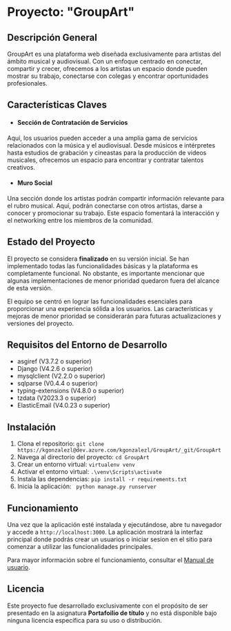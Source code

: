 # Proyecto: "GroupArt"

## Descripción General
GroupArt es una plataforma web diseñada exclusivamente para artistas del ámbito musical y audiovisual. Con un enfoque centrado en conectar, compartir y crecer, ofrecemos a los artistas un espacio donde pueden mostrar su trabajo, conectarse con colegas y encontrar oportunidades profesionales.

   ## Características Claves

-    #### Sección de Contratación de Servicios
Aquí, los usuarios pueden acceder a una amplia gama de servicios relacionados con la música y el audiovisual. Desde músicos e intérpretes hasta estudios de grabación y cineastas para la producción de videos musicales, ofrecemos un espacio para encontrar y contratar talentos creativos.

- #### Muro Social
Una sección donde los artistas podrán compartir información relevante para el rubro musical. Aquí, podrán conectarse con otros artistas, darse a conocer y promocionar su trabajo. Este espacio fomentará la interacción y el networking entre los miembros de la comunidad.


## Estado del Proyecto
El proyecto se considera **finalizado** en su versión inicial. Se han implementado todas las funcionalidades básicas y la plataforma es completamente funcional. No obstante, es importante mencionar que algunas implementaciones de menor prioridad quedaron fuera del alcance de esta versión.

El equipo se centró en lograr las funcionalidades esenciales para proporcionar una experiencia sólida a los usuarios. Las características y mejoras de menor prioridad se considerarán para futuras actualizaciones y versiones del proyecto.

## Requisitos del Entorno de Desarrollo
- asgiref (V3.7.2 o superior)
- Django (V4.2.6 o superior)
- mysqlclient (V2.2.0 o superior)
- sqlparse (V0.4.4 o superior)
-  typing-extensions (V4.8.0 o superior)
-   tzdata (V2023.3 o superior)
-   ElasticEmail (V4.0.23 o superior)

## Instalación
1. Clona el repositorio: `git clone https://kgonzalezl@dev.azure.com/kgonzalezl/GroupArt/_git/GroupArt`
2. Navega al directorio del proyecto: `cd GroupArt`
3. Crear un entorno virtual: `virtualenv venv`
4. Activar el entorno virtual: `.\venv\Scripts\activate`
4. Instala las dependencias: `pip install -r requirements.txt`
5. Inicia la aplicación: ` python manage.py runserver`

## Funcionamiento
Una vez que la aplicación esté instalada y ejecutándose, abre tu navegador y accede a `http://localhost:3000`. La aplicación mostrará la interfaz principal donde podrás crear un usuarios o iniciar sesion en el sitio para comenzar a utilizar las funcionalidades principales.

Para mayor información sobre el funcionamiento, consultar el [Manual de usuario](https://docs.google.com/document/u/1/d/1gfP-g_ZsiCIq3Sp7NIIlx8QARO61VcKg/edit?usp=drive_web&ouid=103636475731937033858&rtpof=true).


## Licencia
Este proyecto fue desarrollado exclusivamente con el propósito de ser presentado en la asignatura **Portafoilio de título** y no está disponible bajo ninguna licencia específica para su uso o distribución.

